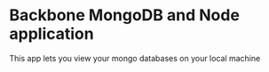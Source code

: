 # Backbone MongoDB and Node application

This app lets you view your mongo databases on your local machine
